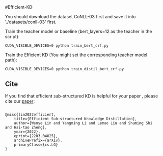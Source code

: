 #Efficient-KD

You should download the dataset CoNLL-03 first and save it into './datasets/conll-03' first.

Train the teacher model or baseline (bert_layers=12 as the teacher in the script): 
```
CUDA_VISIBLE_DEVICES=0 python train_bert_crf.py
```

Train the Efficient KD (You might set the corresponding teacher model path): 
```
CUDA_VISIBLE_DEVICES=0 python train_distil_bert_crf.py
```



## Cite

If you find that efficient sub-structured KD is helpful for your paper , please cite our [paper](https://arxiv.org/abs/2203.04825):

```

@misc{lin2022efficient,
    title={Efficient Sub-structured Knowledge Distillation},
    author={Wenye Lin and Yangming Li and Lemao Liu and Shuming Shi and Hai-tao Zheng},
    year={2022},
    eprint={2203.04825},
    archivePrefix={arXiv},
    primaryClass={cs.LG}
}
```


